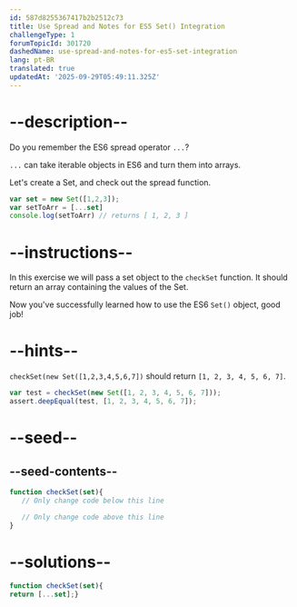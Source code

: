 ```yaml
---
id: 587d8255367417b2b2512c73
title: Use Spread and Notes for ES5 Set() Integration
challengeType: 1
forumTopicId: 301720
dashedName: use-spread-and-notes-for-es5-set-integration
lang: pt-BR
translated: true
updatedAt: '2025-09-29T05:49:11.325Z'
---
```


# --description--

Do you remember the ES6 spread operator `...`?

`...` can take iterable objects in ES6 and turn them into arrays.

Let's create a Set, and check out the spread function.

```js
var set = new Set([1,2,3]);
var setToArr = [...set]
console.log(setToArr) // returns [ 1, 2, 3 ]
```

# --instructions--

In this exercise we will pass a set object to the `checkSet` function. It should return an array containing the values of the Set.

Now you've successfully learned how to use the ES6 `Set()` object, good job!

# --hints--

`checkSet(new Set([1,2,3,4,5,6,7])` should return `[1, 2, 3, 4, 5, 6, 7]`.

```js
var test = checkSet(new Set([1, 2, 3, 4, 5, 6, 7]));
assert.deepEqual(test, [1, 2, 3, 4, 5, 6, 7]);
```

# --seed--

## --seed-contents--

```js
function checkSet(set){
   // Only change code below this line

   // Only change code above this line
}
```

# --solutions--

```js
function checkSet(set){
return [...set];}
```
